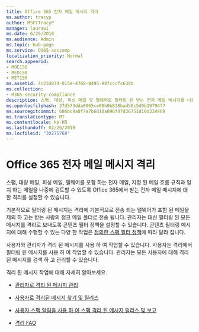 ```yaml
---
title: Office 365 전자 메일 메시지 격리
ms.author: tracyp
author: MSFTTracyP
manager: laurawi
ms.date: 6/29/2018
ms.audience: Admin
ms.topic: hub-page
ms.service: O365-seccomp
localization_priority: Normal
search.appverid:
- MOE150
- MED150
- MET150
ms.assetid: 4c234874-015e-4768-8495-98fcccfc639b
ms.collection:
- M365-security-compliance
description: 스팸, 대량, 피싱 메일 및 맬웨어로 필터링 된 받는 전자 메일 메시지를 나중에 검토할 수 있도록 Office 365에서 받는 전자 메일 메시지에 대 한 격리를 설정할 수 있습니다.
ms.openlocfilehash: 37d573dda0065ce00b0b838bad56c5d9b1979477
ms.sourcegitcommit: 686bc9a8f7a7b6810a096f07d36751d10d334409
ms.translationtype: MT
ms.contentlocale: ko-KR
ms.lasthandoff: 02/26/2019
ms.locfileid: "30275768"
---
```

# <a name="quarantine-email-messages-in-office-365"></a>Office 365 전자 메일 메시지 격리

스팸, 대량 메일, 피싱 메일, 맬웨어를 포함 하는 전자 메일, 지정 된 메일 흐름 규칙과 일치 하는 메일을 나중에 검토할 수 있도록 Office 365에서 받는 전자 메일 메시지에 대 한 격리를 설정할 수 있습니다.
  
기본적으로 필터링 된 메시지는 격리에 기본적으로 전송 되는 맬웨어가 포함 된 메일을 제외 하 고는 받는 사람의 정크 메일 폴더로 전송 됩니다. 관리자는 대신 필터링 된 모든 메시지를 격리로 보내도록 콘텐츠 필터 정책을 설정할 수 있습니다. 콘텐츠 필터링 메시지에 대해 수행할 수 있는 다양 한 작업은 [정의한 스팸 필터 정책](https://go.microsoft.com/fwlink/?LinkId=799736)에 따라 달라 집니다.
  
사용자와 관리자가 격리 된 메시지를 사용 하 여 작업할 수 있습니다. 사용자는 격리에서 필터링 된 메시지를 사용 하 여 작업할 수 있습니다. 관리자는 모든 사용자에 대해 격리 된 메시지를 검색 하 고 관리할 수 있습니다.
  
격리 된 메시지 작업에 대해 자세히 알아보세요.
  
- [관리자로 격리 된 메시지 관리](manage-quarantined-messages-and-files.md)
    
- [사용자로 격리된 메시지 찾기 및 릴리스](find-and-release-quarantined-messages-as-a-user.md)
    
- [사용자 스팸 알림을 사용 하 여 스팸 격리 된 메시지 릴리스 및 보고](use-spam-notifications-to-release-and-report-quarantined-messages.md)
    
- [격리 FAQ](quarantine-faq.md)
    

